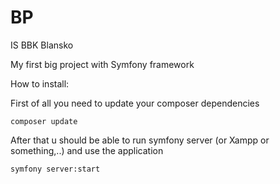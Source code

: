 # BP

IS BBK Blansko

My first big project with Symfony framework

<p>How to install:</p>
First of all you need to update your composer dependencies

<pre><code>composer update</code></pre>

After that u should be able to run symfony server (or Xampp or something,..) and use the application

<pre><code>symfony server:start</code></pre>


